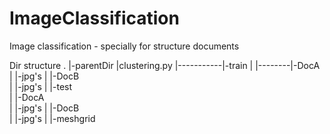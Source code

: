 # ImageClassification
Image classification - specially for structure documents

Dir structure
.
|-parentDir
|clustering.py
|-----------|-train
|           |--------|-DocA
|                         |-jpg's
|                  |-DocB\
|                         |-jpg's
|          |-test\
|                  |-DocA\
|                         |-jpg's
|                  |-DocB\
|                         |-jpg's
|          |-meshgrid
